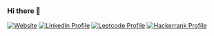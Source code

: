 ### Hi there 👋

[![Website](https://img.shields.io/badge/Website-ruhit3.github.io-blueviolet?style=flat-square&logo=github)](https://ruhit3.github.io)
[![LinkedIn Profile](https://img.shields.io/badge/LinkedIn-azharuddin_ruhit-blue?style=flat-square&logo=linkedin)](https://www.linkedin.com/in/azharuddin-ruhit)
[![Leetcode Profile](https://img.shields.io/badge/Leetcode-ruhit3-orange?style=flat-square&logo=leetcode)](https://leetcode.com/ruhit3)
[![Hackerrank Profile](https://img.shields.io/badge/HackerRank-ruhit3-success?style=flat-square&logo=hackerrank)](https://www.hackerrank.com/ruhit3)

<!--
**ruhit3/ruhit3** is a ✨ _special_ ✨ repository because its `README.md` (this file) appears on your GitHub profile.

[![Ruhit's github stats](https://github-readme-stats.vercel.app/api?username=ruhit3&show_icons=true)](https://github.com/ruhit3/github-readme-stats)

Here are some ideas to get you started:

- 🔭 I’m currently working on ...
- 🌱 I’m currently learning ...
- 👯 I’m looking to collaborate on ...
- 🤔 I’m looking for help with ...
- 💬 Ask me about ...
- 📫 How to reach me: ...
- 😄 Pronouns: ...
- ⚡ Fun fact: ...
-->
